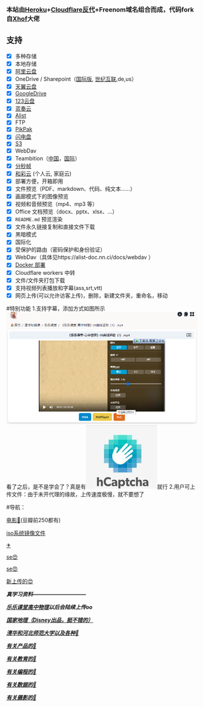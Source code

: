 <h3>本站由<a href="http://heroku.com">Heroku</a>+<a href="http://cloudflare.com">Cloudflare反代</a>+Freenom域名组合而成，代码fork自<a class="commit-author user-mention" title="查看 Xhofe 的所有提交" href="https://github.com/Xhofe/alist/">Xhof</a>大佬</h3>

## 支持

- [x] 多种存储
- [x] 本地存储
- [x] [阿里云盘](https://www.aliyundrive.com/)
- [x] OneDrive / Sharepoint（[国际版](https://www.office.com/), [世纪互联](https://portal.partner.microsoftonline.cn),de,us）
- [x] [天翼云盘](https://cloud.189.cn)
- [x] [GoogleDrive](https://drive.google.com/)
- [x] [123云盘](https://www.123pan.com/)
- [x] [蓝奏云](https://pc.woozooo.com/)
- [x] [Alist](https://github.com/Xhofe/alist)
- [x] FTP
- [x] [PikPak](https://www.mypikpak.com/)
- [x] [闪电盘](https://shandianpan.com/)
- [x] [S3](https://aws.amazon.com/cn/s3/)
- [x] WebDav
- [x] Teambition（[中国](https://www.teambition.com/ )，[国际](https://us.teambition.com/ )）
- [x] [分秒帧](https://www.mediatrack.cn/)
- [x] [和彩云](https://yun.139.com/) (个人云, 家庭云)
- [x] 部署方便，开箱即用
- [x] 文件预览（PDF、markdown、代码、纯文本……）
- [x] 画廊模式下的图像预览
- [x] 视频和音频预览（mp4、mp3 等）
- [x] Office 文档预览（docx、pptx、xlsx、...）
- [x] `README.md` 预览渲染
- [x] 文件永久链接复制和直接文件下载
- [x] 黑暗模式
- [x] 国际化
- [x] 受保护的路由（密码保护和身份验证）
- [x] WebDav（具体见https://alist-doc.nn.ci/docs/webdav ）
- [x] [Docker 部署](https://hub.docker.com/r/xhofe/alist)
- [x] Cloudflare workers 中转
- [x] 文件/文件夹打包下载
- [x] 支持视频列表播放和字幕(ass,srt,vtt)
- [x] 网页上传(可以允许访客上传)，删除，新建文件夹，重命名，移动

#特别功能
1.支持字幕，添加方式如图所示
<img src="https://raw.githubusercontent.com/zhou41698/upp/main/Snipaste_2022-01-25_14-01-36.png"></img>
看了之后，是不是学会了？真是有<img src="https://raw.githubusercontent.com/zhou41698/upp/main/(%40HYNRGW2S%7D_%7D3HND4%609%5B00.jpg"></img>就行
2.用户可上传文件：由于未开代理的缘故，上传速度极慢，就不要想了

#导航：
<p><a href="https://alist.ylyg.ml/%E5%9B%BE%E4%B9%A6%E5%92%8C%E9%95%9C%E5%83%8F/%E7%94%B5%E5%BD%B1">电影🎦</a>(豆瓣前250都有)</p>
<p><a href="https://alist.ylyg.ml/%E5%9B%BE%E4%B9%A6%E5%92%8C%E9%95%9C%E5%83%8F/ISO%E6%96%87%E4%BB%B6">iso系统镜像文件</a></p>
<p><a href="https://alist.ylyg.ml/gal%E5%92%8C%E5%B0%91%E9%87%8F%E8%B5%84%E6%BA%90/My%20Telegram>Galgame(没时间整理)</a>（解压密码均为：绅士王某人），他的tg：<a href="https://t.me/gal_porter">✈</a></p>
<p><a href="https://alist.ylyg.ml/%E5%9B%BE%E4%B9%A6%E5%92%8C%E5%B0%8F%E7%89%87/OneDrive/%E5%B0%8F%E7%89%87">se😍</a></p>
<p><a href="https://alist.ylyg.ml/%E5%87%A0%E4%B9%8E%E5%85%A8%E6%98%AF%E5%B0%8F%E7%89%87/R18">se😍</a></p>
<p><a href="https://alist.ylyg.ml/%E5%9B%BE%E4%B9%A6%E5%92%8C%E9%95%9C%E5%83%8F/Watch%20061821%20001.mp4">新上传的😍</a></p>
<b><i>真<i/><b/>学习资料——————————</p>
<p><a href=""https://alist.ylyg.ml/%E5%9B%BE%E4%B9%A6%E5%92%8C%E9%95%9C%E5%83%8F/%E4%B9%90%E4%B9%90%E8%AF%BE%E5%A0%82>乐乐课堂高中物理</a>以后会陆续上传oo</p>
<p><a href="">国家地理（Disney出品，挺不错的）</a></p>
<p><a href="https://alist.ylyg.ml/%E5%9B%BE%E4%B9%A6%E5%92%8C%E5%B0%8F%E7%89%87/OneDrive/%E5%9B%BE%E4%B9%A6">清华和河北师范大学以及各种📕</a></p>
<p><a href="https://alist.ylyg.ml/%E5%9B%BE%E4%B9%A6%E5%92%8C%E9%95%9C%E5%83%8F/%E4%BA%A7%E5%93%81">有关产品的📕</a></p>
<p><a href="https://alist.ylyg.ml/%E5%9B%BE%E4%B9%A6%E5%92%8C%E9%95%9C%E5%83%8F/%E6%95%99%E8%82%B2">有关教育的📕</a></p>
<p><a href="https://alist.ylyg.ml/%E5%9B%BE%E4%B9%A6%E5%92%8C%E9%95%9C%E5%83%8F/%E7%BC%96%E7%A8%8B">有关编程的📕</a></p>
<p><a href="https://alist.ylyg.ml/%E5%9B%BE%E4%B9%A6%E5%92%8C%E9%95%9C%E5%83%8F/%E6%95%B0%E6%8D%AE">有关数据的📕</a></p>
<p><a href="https://alist.ylyg.ml/%E5%9B%BE%E4%B9%A6%E5%92%8C%E9%95%9C%E5%83%8F/%E6%91%84%E5%BD%B1">有关摄影的📕</a></p>
